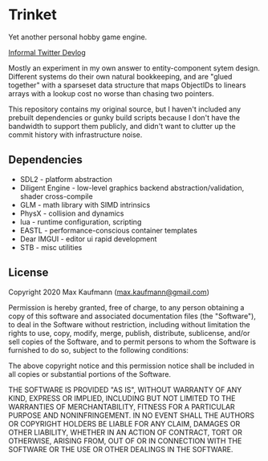 # Trinket

Yet another personal hobby game engine.

[Informal Twitter Devlog](https://twitter.com/xewlupus/status/1266125978939473921)

Mostly an experiment in my own answer to entity-component sytem design. Different systems do their own natural bookkeeping, and are "glued together" with a sparseset data structure that maps ObjectIDs to linears arrays with a lookup cost no worse than chasing two pointers.

This repository contains my original source, but I haven't included any prebuilt dependencies or gunky build scripts because I don't have the bandwidth to support them publicly, and didn't want to clutter up the commit history with infrastructure noise.

## Dependencies

- SDL2 - platform abstraction
- Diligent Engine - low-level graphics backend abstraction/validation, shader cross-compile
- GLM - math library with SIMD intrinsics
- PhysX - collision and dynamics
- lua - runtime configuration, scripting
- EASTL - performance-conscious container templates
- Dear IMGUI - editor ui rapid development
- STB - misc utilities

## License

Copyright 2020 Max Kaufmann (max.kaufmann@gmail.com)

Permission is hereby granted, free of charge, to any person obtaining a copy of this software and associated documentation files (the "Software"), to deal in the Software without restriction, including without limitation the rights to use, copy, modify, merge, publish, distribute, sublicense, and/or sell copies of the Software, and to permit persons to whom the Software is furnished to do so, subject to the following conditions:

The above copyright notice and this permission notice shall be included in all copies or substantial portions of the Software.

THE SOFTWARE IS PROVIDED "AS IS", WITHOUT WARRANTY OF ANY KIND, EXPRESS OR IMPLIED, INCLUDING BUT NOT LIMITED TO THE WARRANTIES OF MERCHANTABILITY, FITNESS FOR A PARTICULAR PURPOSE AND NONINFRINGEMENT. IN NO EVENT SHALL THE AUTHORS OR COPYRIGHT HOLDERS BE LIABLE FOR ANY CLAIM, DAMAGES OR OTHER LIABILITY, WHETHER IN AN ACTION OF CONTRACT, TORT OR OTHERWISE, ARISING FROM, OUT OF OR IN CONNECTION WITH THE SOFTWARE OR THE USE OR OTHER DEALINGS IN THE SOFTWARE.
